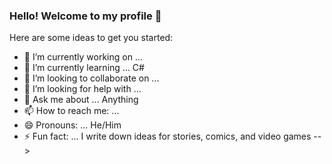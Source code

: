 ### Hello! Welcome to my profile 👋



Here are some ideas to get you started:

- 🔭 I’m currently working on ...
- 🌱 I’m currently learning ... C#
- 👯 I’m looking to collaborate on ...
- 🤔 I’m looking for help with ...
- 💬 Ask me about ... Anything 
- 📫 How to reach me: ... 
- 😄 Pronouns: ... He/Him
- ⚡ Fun fact: ... I write down ideas for stories, comics, and video games 
-->
